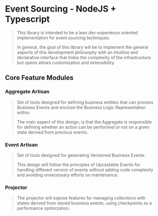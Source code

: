 # Event Sourcing - NodeJS + Typescript

> This library is intended to be a lean dev-experience oriented implementation for event sourcing techniques.
> 
> In general, the goal of this library will be to implement the general aspects of this development philosophy with an intuitive and declarative interface that hides the complexity of the infrastructure but opens allows customization and extensibility.

## Core Feature Modules

### Aggregate Artisan
> Set of tools designed for defining business entities that can process Business Events and enclose the Business Logic Representation within.
> 
> The main aspect of this design, is that the Aggregate is responsible for defining whether an action can be performed or not on a given state derived from previous events.

### Event Artisan
> Set of tools designed for generating Versioned Business Events. 
> 
> This design will follow the principles of Upcastable Events for handling different version of events without adding code complexity and avoiding unnecessary efforts on maintenance.

### Projector
> The projector will expose features for managing collections with states derived from stored business events, using checkpoints as a performance optimization.
> 
